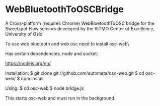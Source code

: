 # WebBluetoothToOSCBridge
A Cross-platform (requires Chrome) WebBluetoothToOSC bridge for the Sweetzpot Flow sensors developed by  the RITMO Center of Excellence, University of Oslo

To use web bluetooth and web osc
need to install osc-web\

Has certain dependencies, node and socket: <p>

https://nodejs.org/en/

Installation:
$ git clone git://github.com/automata/osc-web.git
$ cd osc-web/
$ npm install

Using:
$ cd osc-web
$ node bridge.js

This starts osc-web and must run in the background.
